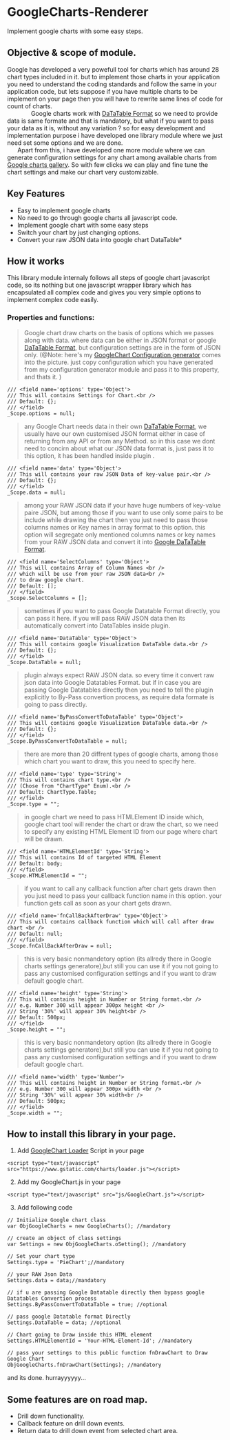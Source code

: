 # GoogleCharts-Renderer
Implement google charts with some easy steps.

## Objective & scope of module.
Google has developed a very powefull tool for charts which has around 28 chart types included in it. but to implement those charts in your application you need to understand the coding standards and follow the same in your application code, but lets suppose if you have multiple charts to be implement on your page then you will have to rewrite same lines of code for count of charts.<br /> 
&nbsp;&nbsp;&nbsp;&nbsp;&nbsp;&nbsp;&nbsp;&nbsp;&nbsp;&nbsp;&nbsp;&nbsp;&nbsp;&nbsp;Google charts work with <a target="_blank" href="https://developers.google.com/chart/interactive/docs/datatables_dataviews">DaTaTable Format</a> so we need to provide data is same formate and that is mandatory, but what if you want to pass your data as it is, without any variation ? so for easy development and implementation purpose i have developed one library module where we just need set some options and we are done.<br />
&nbsp;&nbsp;&nbsp;&nbsp;&nbsp;&nbsp;Apart from this, i have developed one more module where we can generate configuration settings for any chart among available charts from <a target="_blank" href="http://googlecharts-configuration-generator.com/">Google charts gallery</a>. So with few clicks we can play and fine tune the chart settings and make our chart very customizable.

## Key Features
- Easy to implement google charts
- No need to go through google charts all javascript code.
- Implement google chart with some easy steps
- Switch your chart by just changing options.
- Convert your raw JSON data into google chart DataTable*

## How it works
This library module internaly follows all steps of google chart javascript code, so its nothing but one javascript wrapper library which has encapsulated all complex code and gives you very simple options to implement complex code easily.
  
### Properties and functions:

> Google chart draw charts on the basis of options which we passes along with data. where data can be either in JSON format or google <a target="_blank" href="https://developers.google.com/chart/interactive/docs/datatables_dataviews">DaTaTable Format</a>, but configuration settings are in the form of JSON only. 
(@Note: here's my <a target="_blank" href="http://googlecharts-configuration-generator.com/">GoogleChart Configuration generator</a> comes into the picture. just copy configuration which you have generated from my configuration generator module and pass it to this property, and thats it. )
```
/// <field name='options' type='Object'>
/// This will contains Settings for Chart.<br />
/// Default: {};
/// </field>
_Scope.options = null;
```

> any Google Chart needs data in their own <a target="_blank" href="https://developers.google.com/chart/interactive/docs/datatables_dataviews">DaTaTable Format</a>, we usually have our own customised JSON format either in case of returning from any API or from any Method. so in this case we dont need to concirn about what our JSON data format is, just pass it to this option, it has been handled inside plugin .
```
/// <field name='data' type='Object'>
/// This will contains your raw JSON Data of key-value pair.<br />
/// Default: {};
/// </field>
_Scope.data = null;
```

> among your RAW JSON data if your have huge numbers of key-value paire JSON, but among those if you want to use only some pairs to be include while drawing the chart then you just need to pass those columns names or Key names in array format to this option. this option will segregate only mentioned columns names or key names from your RAW JSON data and convert it into <a target="_blank" href="https://developers.google.com/chart/interactive/docs/datatables_dataviews">Google DaTaTable Format</a>.
```
/// <field name='SelectColumns' type='Object'>
/// This will contains Array of Column Names <br />
/// which will be use from your raw JSON data<br />
/// to draw google chart. 
/// Default: [];
/// </field>
_Scope.SelectColumns = [];
```

> sometimes if you want to pass Google Datatable Format directly, you can pass it here. if you will pass RAW JSON data then its automatically convert into DataTables inside plugin.
```
/// <field name='DataTable' type='Object'>
/// This will contains google Visualization DataTable data.<br />
/// Default: {};
/// </field>
_Scope.DataTable = null;
```

> plugin always expect RAW JSON data. so every time it convert raw json data into Google Datatables Format. but if in case you are passing Google Datatables directly then you need to tell the plugin explicitly to By-Pass convertion process, as require data formate is going to pass directly.
```
/// <field name='ByPassConvertToDataTable' type='Object'>
/// This will contains google Visualization DataTable data.<br />
/// Default: {};
/// </field>
_Scope.ByPassConvertToDataTable = null;
```

> there are more than 20 diffrent types of google charts, among those which chart you want to draw, this you need to specify here.
```
/// <field name='type' type='String'>
/// This will contains chart type.<br />
/// (Chose from "ChartType" Enum).<br />
/// Default: ChartType.Table;
/// </field>
_Scope.type = "";
```

> in google chart we need to pass HTMLElement ID inside which, google chart tool will render the chart or draw the chart, so we need to specify any existing HTML Element ID from our page where chart will be drawn. 
```
/// <field name='HTMLElementId' type='String'>
/// This will contains Id of targeted HTML Element 
/// Default: body;
/// </field>
_Scope.HTMLElementId = "";
```

> if you want to call any callback function after chart gets drawn then you just need to pass your callback function name in this option. your function gets call as soon as your chart gets drawn.
```
/// <field name='fnCallBackAfterDraw' type='Object'>
/// This will contains callback function which will call after draw chart <br />
/// Default: null;
/// </field>
_Scope.fnCallBackAfterDraw = null;
```

> this is very basic nonmandetory option (its allredy there in Google charts settings generatore),but still you can use it if you not going to pass any customised configuration settings and if you want to draw default google chart.
```
/// <field name='height' type='String'>
/// This will contains height in Number or String format.<br />
/// e.g. Number 300 will appear 300px height <br />
/// String '30%' will appear 30% height<br />
/// Default: 500px;
/// </field>
_Scope.height = "";
```

>this is very basic nonmandetory option (its allredy there in Google charts settings generatore),but still you can use it if you not going to pass any customised configuration settings and if you want to draw default google chart.
```
/// <field name='width' type='Number'>
/// This will contains height in Number or String format.<br />
/// e.g. Number 300 will appear 300px width <br />
/// String '30%' will appear 30% width<br />
/// Default: 500px;
/// </field>
_Scope.width = "";
```

## How to install this library in your page.
1. Add <a href="https://www.gstatic.com/charts/loader.js" target="_blank">GoogleChart Loader</a> Script in your page
```
<script type="text/javascript" src="https://www.gstatic.com/charts/loader.js"></script>
```
2. Add my GoogleChart.js in your page 
```
<script type="text/javascript" src="js/GoogleChart.js"></script>
```
3. Add following code
```
// Initialize Google chart class
var ObjGoogleCharts = new GoogleCharts(); //mandatory

// create an object of class settings
var Settings = new ObjGoogleCharts.oSetting(); //mandatory

// Set your chart type
Settings.type = 'PieChart';//mandatory

// your RAW Json Data
Settings.data = data;//mandatory

// if u are passing Google Datatable directly then bypass google Datatables Convertion process
Settings.ByPassConvertToDataTable = true; //optional

// pass google Datatable format Directly
Settings.DataTable = data; //optional

// Chart going to Draw inside this HTML element
Settings.HTMLElementId = 'Your-HTML-Element-Id'; //mandatory

// pass your settings to this public function fnDrawChart to Draw Google Chart
ObjGoogleCharts.fnDrawChart(Settings); //mandatory

```
and its done. hurrayyyyyy...

## Some features are on road map.
- Drill down functionality.
- Callback feature on drill down events.
- Return data to drill down event from selected chart area.    
